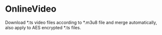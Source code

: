# OnlineVideo
Download *.ts video files according to *.m3u8 file and merge automatically, also apply to AES encrypted *.ts files.
